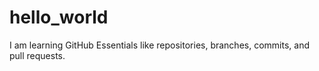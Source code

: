 # hello_world
I am learning GitHub Essentials like repositories, branches, commits, and pull requests.
